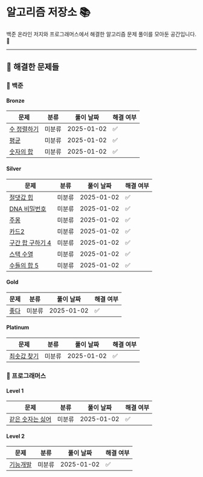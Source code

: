 
# 알고리즘 저장소 📚

백준 온라인 저지와 프로그래머스에서 해결한 알고리즘 문제 풀이를 모아둔 공간입니다. 🚀

---

## 📝 해결한 문제들
### 📌 백준

#### Bronze
| **문제** | **분류** | **풀이 날짜** | **해결 여부** |
|----------|----------|---------------|---------------|
| [수 정렬하기](https://www.acmicpc.net/problem/수 정렬하기) | 미분류 | 2025-01-02 | ✅ |
| [평균](https://www.acmicpc.net/problem/평균) | 미분류 | 2025-01-02 | ✅ |
| [숫자의 합](https://www.acmicpc.net/problem/숫자의 합) | 미분류 | 2025-01-02 | ✅ |

#### Silver
| **문제** | **분류** | **풀이 날짜** | **해결 여부** |
|----------|----------|---------------|---------------|
| [절댓값 힙](https://www.acmicpc.net/problem/절댓값 힙) | 미분류 | 2025-01-02 | ✅ |
| [DNA 비밀번호](https://www.acmicpc.net/problem/DNA 비밀번호) | 미분류 | 2025-01-02 | ✅ |
| [주몽](https://www.acmicpc.net/problem/주몽) | 미분류 | 2025-01-02 | ✅ |
| [카드2](https://www.acmicpc.net/problem/카드2) | 미분류 | 2025-01-02 | ✅ |
| [구간 합 구하기 4](https://www.acmicpc.net/problem/구간 합 구하기 4) | 미분류 | 2025-01-02 | ✅ |
| [스택 수열](https://www.acmicpc.net/problem/스택 수열) | 미분류 | 2025-01-02 | ✅ |
| [수들의 합 5](https://www.acmicpc.net/problem/수들의 합 5) | 미분류 | 2025-01-02 | ✅ |

#### Gold
| **문제** | **분류** | **풀이 날짜** | **해결 여부** |
|----------|----------|---------------|---------------|
| [좋다](https://www.acmicpc.net/problem/좋다) | 미분류 | 2025-01-02 | ✅ |

#### Platinum
| **문제** | **분류** | **풀이 날짜** | **해결 여부** |
|----------|----------|---------------|---------------|
| [최솟값 찾기](https://www.acmicpc.net/problem/최솟값 찾기) | 미분류 | 2025-01-02 | ✅ |

### 📌 프로그래머스

#### Level 1
| **문제** | **분류** | **풀이 날짜** | **해결 여부** |
|----------|----------|---------------|---------------|
| [같은 숫자는 싫어](https://school.programmers.co.kr/learn/courses/30/lessons/같은 숫자는 싫어) | 미분류 | 2025-01-02 | ✅ |

#### Level 2
| **문제** | **분류** | **풀이 날짜** | **해결 여부** |
|----------|----------|---------------|---------------|
| [기능개발](https://school.programmers.co.kr/learn/courses/30/lessons/기능개발) | 미분류 | 2025-01-02 | ✅ |

